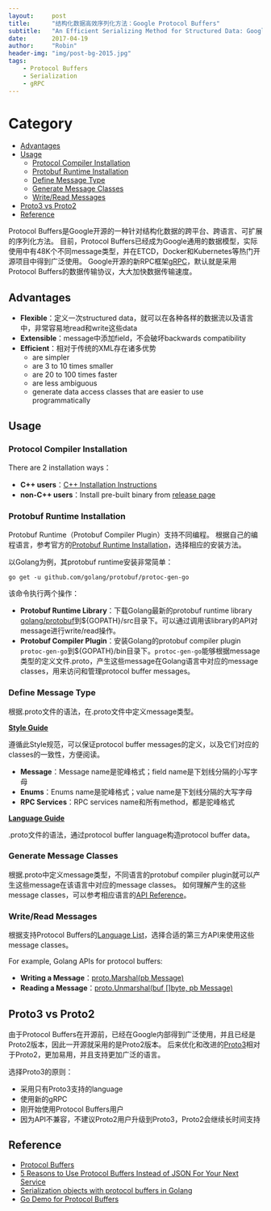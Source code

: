 ```yaml
---
layout:     post
title:      "结构化数据高效序列化方法：Google Protocol Buffers"
subtitle:   "An Efficient Serializing Method for Structured Data: Google Protocol Buffers"
date:       2017-04-19
author:     "Robin"
header-img: "img/post-bg-2015.jpg"
tags:
    - Protocol Buffers
    - Serialization
    - gRPC
---
```


# Category

- [Advantages](#advantages)
- [Usage](#usage)
	- [Protocol Compiler Installation](#protocol-compiler-installation)
	- [Protobuf Runtime Installation](#protobuf-runtime-installation)
	- [Define Message Type](#define-message-type)
	- [Generate Message Classes](#generate-message-classes)
	- [Write/Read Messages](#write-read-messages)
- [Proto3 vs Proto2](#proto3-vs-proto2)
- [Reference](#reference)

Protocol Buffers是Google开源的一种针对结构化数据的跨平台、跨语言、可扩展的序列化方法。
目前，Protocol Buffers已经成为Google通用的数据模型，实际使用中有48K个不同message类型，并在ETCD，Docker和Kubernetes等热门开源项目中得到广泛使用。
Google开源的新RPC框架[gRPC](http://www.grpc.io/)，默认就是采用Protocol Buffers的数据传输协议，大大加快数据传输速度。


## Advantages
- **Flexible**：定义一次structured data，就可以在各种各样的数据流以及语言中，非常容易地read和write这些data
- **Extensible**：message中添加field，不会破坏backwards compatibility
- **Efficient**：相对于传统的XML存在诸多优势
  * are simpler
  * are 3 to 10 times smaller
  * are 20 to 100 times faster
  * are less ambiguous
  * generate data access classes that are easier to use programmatically

## Usage

### Protocol Compiler Installation
There are 2 installation ways：
- **C++ users**：[C++ Installation Instructions](https://github.com/google/protobuf/blob/master/src/README.md)
- **non-C++ users**：Install pre-built binary from [release page](https://github.com/google/protobuf/releases)

### Protobuf Runtime Installation
Protobuf Runtime（Protobuf Compiler Plugin）支持不同编程。
根据自己的编程语言，参考官方的[Protobuf Runtime Installation](https://github.com/google/protobuf#protobuf-runtime-installation)，选择相应的安装方法。

以Golang为例，其protobuf runtime安装非常简单：

```
go get -u github.com/golang/protobuf/protoc-gen-go
```

该命令执行两个操作：
- **Protobuf Runtime Library**：下载Golang最新的protobuf runtime library [golang/protobuf](https://github.com/golang/protobuf)到${GOPATH}/src目录下。可以通过调用该library的API对message进行write/read操作。
- **Protobuf Compiler Plugin**：安装Golang的protobuf compiler plugin `protoc-gen-go`到${GOPATH}/bin目录下。`protoc-gen-go`能够根据message类型的定义文件.proto，产生这些message在Golang语言中对应的message classes，用来访问和管理protocol buffer messages。

### Define Message Type
根据.proto文件的语法，在.proto文件中定义message类型。

**[Style Guide](https://developers.google.com/protocol-buffers/docs/style)**

遵循此Style规范，可以保证protocol buffer messages的定义，以及它们对应的classes的一致性，方便阅读。
- **Message**：Message name是驼峰格式；field name是下划线分隔的小写字母
- **Enums**：Enums name是驼峰格式；value name是下划线分隔的大写字母
- **RPC Services**：RPC services name和所有method，都是驼峰格式

**[Language Guide](https://developers.google.com/protocol-buffers/docs/proto)**

.proto文件的语法，通过protocol buffer language构造protocol buffer data。


### Generate Message Classes
根据.proto中定义message类型，不同语言的protobuf compiler plugin就可以产生这些message在该语言中对应的message classes。
如何理解产生的这些message classes，可以参考相应语言的[API Reference](https://developers.google.com/protocol-buffers/docs/reference/overview)。

### Write/Read Messages
根据支持Protocol Buffers的[Language List](https://github.com/google/protobuf/blob/master/docs/third_party.md)，选择合适的第三方API来使用这些message classes。

For example, Golang APIs for protocol buffers:
- **Writing a Message**：[proto.Marshal(pb Message)](https://github.com/golang/protobuf/blob/master/proto/encode.go)
- **Reading a Message**：[proto.Unmarshal(buf []byte, pb Message)](  https://github.com/golang/protobuf/blob/master/proto/decode.go)

## Proto3 vs Proto2

由于Protocol Buffers在开源前，已经在Google内部得到广泛使用，并且已经是Proto2版本，因此一开源就采用的是Proto2版本。
后来优化和改进的[Proto3](https://github.com/google/protobuf/releases/tag/v3.0.0)相对于Proto2，更加易用，并且支持更加广泛的语言。

选择Proto3的原则：
- 采用只有Proto3支持的language
- 使用新的gRPC
- 刚开始使用Protocol Buffers用户
- 因为API不兼容，不建议Proto2用户升级到Proto3，Proto2会继续长时间支持



## Reference
- [Protocol Buffers](https://developers.google.com/protocol-buffers/)
- [5 Reasons to Use Protocol Buffers Instead of JSON For Your Next Service](http://blog.codeclimate.com/blog/2014/06/05/choose-protocol-buffers/)
- [Serialization objects with protocol buffers in Golang](http://blog.ralch.com/tutorial/golang-proto-buffer/)
- [Go Demo for Protocol Buffers](https://github.com/supereagle/go-example/tree/master/protobuf)